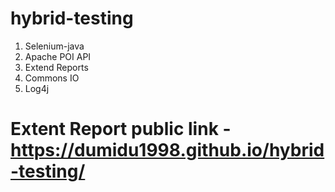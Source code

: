 ﻿# hybrid-testing

<ol>
<li>Selenium-java</li>
<li>Apache POI API</li>
<li>Extend Reports</li>
<li>Commons IO</li>
<li>Log4j</li>
</ol>

# Extent Report public link - https://dumidu1998.github.io/hybrid-testing/
